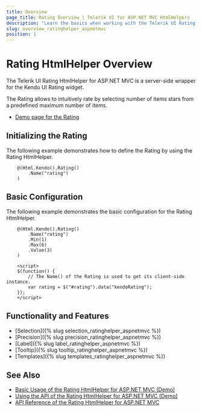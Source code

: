 ```yaml
---
title: Overview
page_title: Rating Overview | Telerik UI for ASP.NET MVC HtmlHelpers
description: "Learn the basics when working with the Telerik UI Rating HtmlHelper for ASP.NET MVC."
slug: overview_ratinghelper_aspnetmvc
position: 1
---
```


# Rating HtmlHelper Overview

The Telerik UI Rating HtmlHelper for ASP.NET MVC is a server-side wrapper for the Kendo UI Rating widget.

The Rating allows to intuitively rate by selecting number of items stars from a predefined maximum number of items.

* [Demo page for the Rating](https://demos.telerik.com/aspnet-mvc/rating/index)

## Initializing the Rating

The following example demonstrates how to define the Rating by using the Rating HtmlHelper.

```Razor
    @(Html.Kendo().Rating()
        .Name("rating")
    )
```

## Basic Configuration

The following example demonstrates the basic configuration for the Rating HtmlHelper.

```Razor
    @(Html.Kendo().Rating()
        .Name("rating")
        .Min(1)
        .Max(6)
        .Value(3)
    )

    <script>
    $(function() {
        // The Name() of the Rating is used to get its client-side instance.
        var rating = $("#rating").data("kendoRating");
    });
    </script>
```

## Functionality and Features

* [Selection]({% slug selection_ratinghelper_aspnetmvc %})
* [Precision]({% slug precision_ratinghelper_aspnetmvc %})
* [Label]({% slug label_ratinghelper_aspnetmvc %})
* [Tooltip]({% slug tooltip_ratinghelper_aspnetmvc %})
* [Templates]({% slug templates_ratinghelper_aspnetmvc %})

## See Also

* [Basic Usage of the Rating HtmlHelper for ASP.NET MVC (Demo)](https://demos.telerik.com/aspnet-mvc/rating/index)
* [Using the API of the Rating HtmlHelper for ASP.NET MVC (Demo)](https://demos.telerik.com/aspnet-mvc/rating/api)
* [API Reference of the Rating HtmlHelper for ASP.NET MVC](http://docs.telerik.com/aspnet-mvc/api/Kendo.Mvc/Rating)
